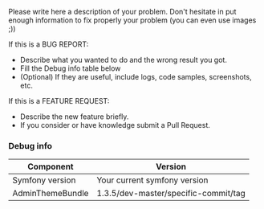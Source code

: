 Please write here a description of your problem. Don't hesitate in put enough
information to fix properly your problem (you can even use images ;))

If this is a BUG REPORT:

  * Describe what you wanted to do and the wrong result you got.
  * Fill the Debug info table below
  * (Optional) If they are useful, include logs, code samples, screenshots, etc.

If this is a FEATURE REQUEST:

  * Describe the new feature briefly.
  * If you consider or have knowledge submit a Pull Request.

### Debug info

| Component  | Version |
| ------------- | ------------- |
| Symfony version  | Your current symfony version  |
| AdminThemeBundle  | 1.3.5/dev-master/specific-commit/tag  |
